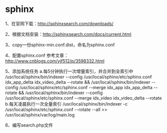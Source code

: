 # sphinx

1、在官网下载：http://sphinxsearch.com/downloads/

2、根据文档安装：http://sphinxsearch.com/docs/current.html

3、copy一份sphinx-min.conf.dist，命名为sphinx.conf

4、配置sphinx.conf
参考文章：http://www.cnblogs.com/yjf512/p/3598332.html

5、添加系统任务
   a.每5分钟执行一次增量索引，并合并到全索引中
   /usr/local/sphinx/bin/indexer --config /usr/local/sphinx/etc/sphinx.conf idx_app_delta idx_video_delta --rotate &&  /usr/local/sphinx/bin/indexer --config /usr/local/sphinx/etc/sphinx.conf --merge idx_app idx_app_delta --rotate && /usr/local/sphinx/bin/indexer --config /usr/local/sphinx/etc/sphinx.conf --merge idx_video idx_video_delta --rotate
   b.每天凌晨执行一次全量索引
   /usr/local/sphinx/bin/indexer -c /usr/local/sphinx/etc/sphinx.conf --rotate --all >> /usr/local/sphinx/var/log/main.log
   
6、编写search.php文件
   
